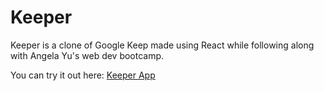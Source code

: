 # Keeper

Keeper is a clone of Google Keep made using React while following along with Angela Yu's web dev bootcamp.

You can try it out here: [Keeper App](https://pmfqt.csb.app/)
